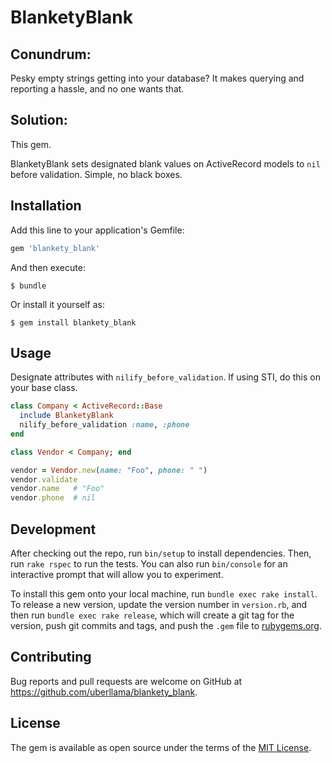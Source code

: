 # BlanketyBlank

## Conundrum:

Pesky empty strings getting into your database? It makes querying and reporting a hassle, and no one wants that.

## Solution:

This gem.

BlanketyBlank sets designated blank values on ActiveRecord models to `nil` before validation. Simple, no black boxes.

## Installation

Add this line to your application's Gemfile:

```ruby
gem 'blankety_blank'
```

And then execute:

    $ bundle

Or install it yourself as:

    $ gem install blankety_blank

## Usage

Designate attributes with `nilify_before_validation`. If using STI, do this on your base class.

```ruby
class Company < ActiveRecord::Base
  include BlanketyBlank
  nilify_before_validation :name, :phone
end

class Vendor < Company; end

vendor = Vendor.new(name: "Foo", phone: " ")
vendor.validate
vendor.name   # "Foo"
vendor.phone  # nil
```

## Development

After checking out the repo, run `bin/setup` to install dependencies. Then, run `rake rspec` to run the tests. You can also run `bin/console` for an interactive prompt that will allow you to experiment.

To install this gem onto your local machine, run `bundle exec rake install`. To release a new version, update the version number in `version.rb`, and then run `bundle exec rake release`, which will create a git tag for the version, push git commits and tags, and push the `.gem` file to [rubygems.org](https://rubygems.org).

## Contributing

Bug reports and pull requests are welcome on GitHub at https://github.com/uberllama/blankety_blank.


## License

The gem is available as open source under the terms of the [MIT License](http://opensource.org/licenses/MIT).

